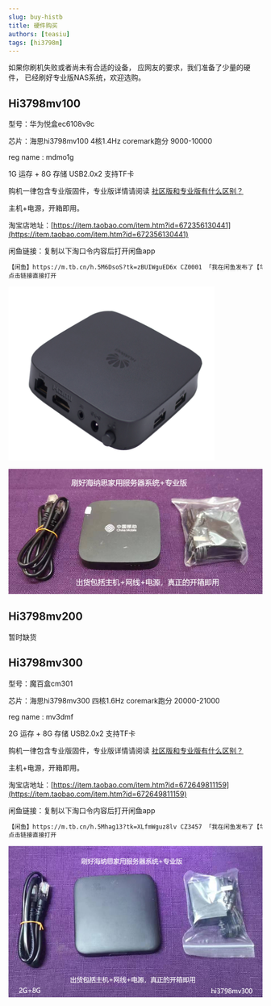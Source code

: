 ```yaml
---
slug: buy-histb
title: 硬件购买
authors: [teasiu]
tags: [hi3798m]
---
```


如果你刷机失败或者尚未有合适的设备，
应网友的要求，我们准备了少量的硬件，
已经刷好专业版NAS系统，欢迎选购。

## Hi3798mv100

型号：华为悦盒ec6108v9c  

芯片：海思hi3798mv100  4核1.4Hz  coremark跑分 9000-10000  

reg name : mdmo1g  
 
1G 运存 + 8G 存储  USB2.0x2 支持TF卡  

购机一律包含专业版固件，专业版详情请阅读 [社区版和专业版有什么区别？](/vippro)  

主机+电源，开箱即用。  

淘宝店地址：[https://item.taobao.com/item.htm?id=672356130441](https://item.taobao.com/item.htm?id=672356130441)

闲鱼链接：复制以下淘口令内容后打开闲鱼app  

```html
【闲鱼】https://m.tb.cn/h.5M6DsoS?tk=zBUIWguED6x CZ0001 「我在闲鱼发布了【华为机顶盒打造的Linux服务器。】」
点击链接直接打开
```

![](./v9c.jpg)  

![](./v9c-pack.png)  



## Hi3798mv200

暂时缺货



## Hi3798mv300

型号：魔百盒cm301  

芯片：海思hi3798mv300  四核1.6Hz  coremark跑分 20000-21000  

reg name : mv3dmf  
 
2G 运存 + 8G 存储  USB2.0x2 支持TF卡  

购机一律包含专业版固件，专业版详情请阅读 [社区版和专业版有什么区别？](/vippro)  

主机+电源，开箱即用。  

淘宝店地址：[https://item.taobao.com/item.htm?id=672649811159](https://item.taobao.com/item.htm?id=672649811159)

闲鱼链接：复制以下淘口令内容后打开闲鱼app  

```html
【闲鱼】https://m.tb.cn/h.5Mhag13?tk=XLfmWguz8lv CZ3457 「我在闲鱼发布了【华为海思芯片机顶盒nas系统】」
点击链接直接打开
```


![](./cm301-pack.png)  





